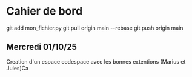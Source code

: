 # Cahier de bord
git add mon_fichier.py
git pull origin main --rebase
git push origin main

## Mercredi 01/10/25
Creation d'un espace codespace avec les bonnes extentions (Marius et Jules)Ca